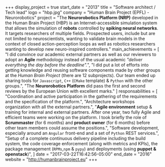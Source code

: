 +++
display_project = true
start_date = "2013"
title = "Software architect / Tech lead"
logo = "hbp.jpg"
company = "Human Brain Project (EPFL) - Neurorobotics"
project = "The **Neurorobotics Platform (NRP)** developed in the Human Brain Project (HBP) is an Internet-accessible simulation system that allows the simulation of **robots** controlled by **spiking neural networks**. It targets researchers of multiple fields. Prospected users, include but are not limited to neuroscientists,  wanting to validate brain models in the context of closed action-perception loops as well as robotics researchers wanting to develop new neuro-inspired controllers."
main_achievements = [
  "I did convince our academic external partners as well as our reviewers to adopt an **Agile** methodology instead of the usual academic *\"deliver everything the day before the deadline\".*",
  "I did put a lot of efforts into getting knowledge and reusing software components made by other groups at the *Human Brain Project* (there are 12 subprojects). Our team ended up sharing tools for `Javascript`, `C++` (`CMake` template) & `Python` with the other groups.",
  "The **Neurorobotics Platform** did pass the first and second reviews by the European Union with excellent marks."
]
responsabilities = [
  "Coordination and active participation in the gathering of the requirements and the specification of the platform.",
  "Architecture workshops organization with all the external partners.",
  "**Agile environment** setup & training for internal and external partners. After one year, two fully Agile and efficient teams were working on the platform. I took briefly the role of **Scrummaster** (for 6 months) and **product owner** (for 6 months) before other team members could assume the positions.",
  "Software development, especially around an `Angular` front-end and a set of `Python` REST services.",
  "Setup of a complete continuous delivery pipeline including the build system, the code coverage enforcement (along with metrics and KPIs), the package management (`RPMs`,`npm` & `pypy`) and deployments (using **puppet & openstack**)",
]
date = "2017-03-22T16:42:56-05:00"
end_date = "2016"
website = "http://humanbrainproject.eu"
+++
